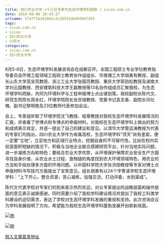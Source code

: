 ```yaml
---
title: 四川农业大学->十三位专家为生态环境学科把脉 | sicau.com.cn
date: 2019-08-08 18:43:27
urlname: 57a771b3d1862c2c26552de993047455
tags: 
- sicau.com.cn
- sicau
- 四川农业大学
- 川农大
categories:
- sicau.com.cn
- 四川农业大学
---
```



8月5-6日，生态环境学科发展咨询会在成都召开。全国工程硕士专业学位教育指导委员会环境工程领域工程硕士教育协作组组长、华南理工大学胡勇有教授，副组长山东大学高宝亮教授、浙江工业大学张国亮教授、重庆大学郭劲松教授及湖南大学刘云国教授、西安建筑科技大学王磊教授等13名协作组成员汇聚我校，为生态环境学科把脉，共同为环境科学与工程申报博士点出谋划策。我校副校长陈代文、研究生院院长周永红，环境学院院长张世熔教授、党委书记袁志香、副院长邓仕槐、副书记黎明艳及23位教师代表参加会议。

会上，专家组听取了环境学院沈飞教授、程章教授对我校生态环境学科发展情况的汇报，并查看了学博点和专博点的申报材料，对我校在生态环境学科上做出的努力和成绩表示肯定，并逐一提出了自己的建议和意见。以清华大学管运涛教授为代表的专家们均指出，四川农业大学作为省属高校，生态环境学科“顶天”尚有差距，便一定要“立地”，立足地方和区域行业特点，挖掘自身的不可替代性。比如在校内实验室面积短缺的情况下，积极与当地企业联合搭建研究平台，针对当地实际问题，进一步凝练方向和特色；要结合农业大学优势，从环境保护保障农业安全生产方面寻找自身价值，从农业水土过程、食物链的角度找到农大环境领域特色，用农业的方法和手段处理多方面的环境问题。以中国科学院大学张洪勋教授等专家对博士点申报材料书写技巧方面提出了宝贵意见。组长胡勇有以24个字寄语学校生态环境学科：“上下齐心，整合资源，苦心凝练，加强交流，打动评委，水到渠成”。

陈代文代表学校对专家们的到来表示热烈欢迎，对众专家提出的战略层面和操作层面的意见表示诚挚感谢，同时简要介绍了我校学科建设情况并提出了我校工科类学科建设的迫切需求，表达了学校对生态环境学科发展的重视和支持。此次咨询会议为学科发展指明了方向，希望能为我校生态环境学科蓬勃发展开创崭新局面。



![图](https://news.sicau.edu.cn/__local/6/5A/61/C884AE5B84A8C11095B18A1CD96_C8458E21_384F1.jpg)

![图](https://news.sicau.edu.cn/__local/A/F1/39/85EE9B0BF51832DF9C571711DDF_E864A6A4_33A9A.jpg)

[转入文章首发地址](https://news.sicau.edu.cn/info/1078/52762.htm)